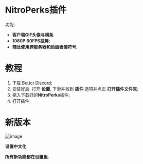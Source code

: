 # NitroPerks插件
功能:
* **客户端GIF头像与横条**
* **1080P 60FPS投屏**;
* **随处使用跨服务器和动画表情符号**.


# 教程 
1. 下载 [Better Discord](https://betterdiscord.app);
2. 安装好后, 打开 **设置**, 下滑并找到 **插件** 选项并点击 **打开插件文件夹**;
3. 拖入下载好的**NitroPerks**插件;
4. 打开插件.
   
# 新版本
![image](https://github.com/YishengCheww/NitroPerks/assets/64354150/41482eb0-1a08-459c-a169-7c3b9730cb37)

**设置中文化**

**所有新功能都在设置里.**


